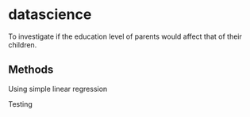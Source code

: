 # datascience

To investigate if the education level of parents would affect that of their children. 

## Methods 

Using simple linear regression 

Testing